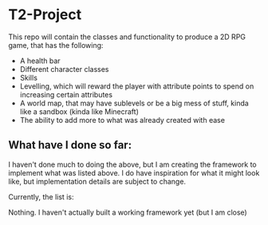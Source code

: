 # T2-Project

This repo will contain the classes and functionality to produce a 2D RPG game, that has the following:

* A health bar
* Different character classes
* Skills
* Levelling, which will reward the player with attribute points to spend on increasing certain attributes
* A world map, that may have sublevels or be a big mess of stuff, kinda like a sandbox (kinda like Minecraft)
* The ability to add more to what was already created with ease

## What have I done so far:

I haven't done much to doing the above, but I am creating the framework to implement what was listed above.
I do have inspiration for what it might look like, but implementation details are subject to change.

Currently, the list is:

Nothing. I haven't actually built a working framework yet (but I am close)
